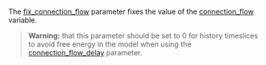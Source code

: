 The [fix_connection_flow](@ref) parameter fixes the value of the [connection_flow](@ref) variable.

> **Warning:** that this parameter should be set to 0 for history timeslices to avoid free energy in the model when using the [connection_flow_delay](@ref) parameter.
